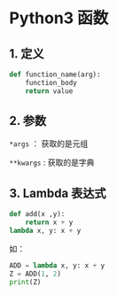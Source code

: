 # Python3 函数

## 1. 定义
```python
def function_name(arg):
    function_body
    return value
```
## 2. 参数

`*args` ： 获取的是元组

`**kwargs` : 获取的是字典
## 3. Lambda 表达式
```python
def add(x ,y):
    return x + y
lambda x, y: x + y
```
如：
```python
ADD = lambda x, y: x + y
Z = ADD(1, 2)
print(Z)
```

